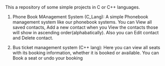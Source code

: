This a repository of some simple projects in C or C++ languages.

1. Phone Book MAnagement System (C_Lang):
A simple Phonebook management system like our phonebook systems.
You can View all saved contacts, Add a new contact when you View the contacts those will show in ascending order(alphabatically).
Also you can Edit contact and Delete contact.

2. Bus ticket management system (C++ lang):
Here you can view all seats with its booking information, whether it is booked or available.
You can Book a seat or undo your booking
